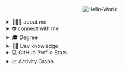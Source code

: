 <div align= "center"> 
<img src="https://miro.medium.com/max/1400/1*jB76MLZjiNhGSQQvxm7LSQ.gif" alt="Hello-World">
<br>
<br>
</div>

<details>
  <summary>🙋🏻‍♂️ about me</summary>
<div>
    <h2 align="center">🙌🏻 Hey! I'm Leonardo Farah</h2>
    <p>🧬 26y</p>
    <p>🏡 Living on Curitiba-Brazil</p>
    <p>🤸‍♂️ Hobbies: 🎮Games 🎤Singing 📚Reading 🐾Pet my dog</p>
</div>
</details>

<details>
  <summary>👽 connect with me</summary>
<div>
  <samp>
    <h2 align="center">🖖🏻 you can reach me by</h2>
    <p align="center">
      <a href="https://www.linkedin.com/in/leonardo-farah-802503129/" target="blank"><img align="center"
         src="https://img.shields.io/badge/linkedin-%231DA1F2.svg?style=for-the-badge&logo=linkedin&logoColor=white"
         alt="azzar" height="30"/></a>
      <a href="https://www.facebook.com/leokfarah/" target="blank"><img align="center"
         src="https://img.shields.io/badge/facebook-4267B2.svg?style=for-the-badge&logo=facebook&logoColor=white"
         alt="azzar" height="30"/></a>
      <a href="https://mailto:leonardo12farah@gmail.com" target="blank"><img align="center"
         src="https://img.shields.io/badge/gmail-EA4335.svg?style=for-the-badge&logo=gmail&logoColor=white"
         alt="azzar" height="30"/></a>
    </p>
    <p align="center">
      <a href="https://instagram.com/leokfarah" target="blank"><img align="center"
         src="https://img.shields.io/badge/instagram-%23E4405F.svg?style=for-the-badge&logo=Instagram&logoColor=white"
         alt="azzar" height="30"/></a>
      <a href="https://wa.me/+5541998784652" target="blank"><img align="center"
         src="https://img.shields.io/badge/whatsapp-4B7F1.svg?style=for-the-badge&logo=whatsapp&logoColor=white"
         alt="azzar" height="30"/></a>
      <br>
    </p>
  </samp>
</div>
</details>

<details>
  <summary>🎓 Degree</summary>
<div>
    <p>⚗️ Bachelor in biotechnology</p>
    <p>💻 On course: Starter Full-Stack Web Developer Program, on <a href="https://www.growdev.com.br/"> GrowDev</a>. Actualy learning Front-End</p>
    <p>👨🏼‍🍳 Chef</p>
    <p>☕️ Barista</p>
    <p>🍸 Bartender</p>
</div>
</details>

<details>
  <summary>👨‍💻 Dev knowledge</summary>
<div>
<h3 align="center">👾 Languages and Tools:</h3>
<p align="left"> 
    <a href="https://www.w3.org/html/" target="_blank" rel="noreferrer"><img
      src="https://raw.githubusercontent.com/devicons/devicon/master/icons/html5/html5-original-wordmark.svg" alt="html5" width="40" height="40" /> </a>
    <a href="https://www.w3schools.com/css/" target="_blank"
    rel="noreferrer"> <img src="https://raw.githubusercontent.com/devicons/devicon/master/icons/css3/css3-original-wordmark.svg" alt="css3"
      width="40" height="40" /> </a>  
    <a href="https://getbootstrap.com" target="_blank" rel="noreferrer"> <img src="https://raw.githubusercontent.com/devicons/devicon/master/icons/bootstrap/bootstrap-plain-wordmark.svg"
      alt="bootstrap" width="40" height="40" /> </a>
    <a href="https://developer.mozilla.org/en-US/docs/Web/JavaScript" target="_blank" rel="noreferrer"> <img src="https://raw.githubusercontent.com/devicons/devicon/master/icons/javascript/javascript-original.svg" alt="javascript" width="40" height="40" /> </a> 
    <a href="https://nodejs.org" target="_blank" rel="noreferrer"> <img
      src="https://raw.githubusercontent.com/devicons/devicon/master/icons/nodejs/nodejs-original-wordmark.svg"
      alt="nodejs" width="40" height="40" /> </a> 
    <a href="https://reactjs.org/" target="_blank" rel="noreferrer"> <img
      src="https://raw.githubusercontent.com/devicons/devicon/master/icons/react/react-original-wordmark.svg"
      alt="react" width="40" height="40" /> </a> 
    <a href="https://git-scm.com/" target="_blank" rel="noreferrer"> <img
      src="https://raw.githubusercontent.com/devicons/devicon/master/icons/git/git-original.svg" alt="git" width="40"
      height="40" /> </a> 
    <a href="https://github.com/" target="_blank" rel="noreferrer"> <img
      src="https://raw.githubusercontent.com/devicons/devicon/master/icons/github/github-original.svg" alt="github" width="40"
      height="40" /> </a> 
      </p>
</div>
</details>

<details> 
  <summary>💻 GitHub Profile Stats</summary>
  <div>
    <h2 align="center"> 📊 Github stats </h2>
      <br/>
        <p align="center">
          <a href="https://github.com/Leokfarah/">
          <img src="https://github-readme-stats.vercel.app/api/top-langs/?username=Leokfarah&langs_count=6&theme=gruvbox&layout=compact&hide_border=true" alt="Leokfarah :: Top Langs" /></a>
        </p>
        <p align="center">
          <a href="https://github.com/Leokfarah/">
          <img width="49.5%" src="https://github-readme-stats.vercel.app/api?username=Leokfarah&show_icons=true&theme=gruvbox&hide_border=true" />
          <img width="49.5%" src="https://github-readme-streak-stats.herokuapp.com/?user=Leokfarah&theme=gruvbox&hide_border=true" />
          </a>
       </p>
     <br>
  </div>    
</details>

<details>
  <summary>📈 Activity Graph</summary>
  <br/>
  <h2 align="center"> my current activity </h2>
<a href="https://github.com/ashutosh00710/github-readme-activity-graph"><img alt="azzar's Activity Graph" src="https://activity-graph.herokuapp.com/graph/?username=Leokfarah&bg_color=000&color=fff&line=00E676&point=fff&hide_border=true" /></a>
</details>
